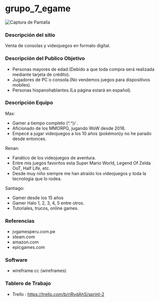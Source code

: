 # grupo_7_egame

![Captura de Pantalla](https://github.com/renansalazar/grupo_7_egame/blob/main/public/images/screenshot.png?raw=true)

### Descripción del sitio
Venta de consolas y videojuegos en formato digital.

### Descripción del Publico Objetivo
- Personas mayores de edad.(Debido a que toda compra será realizada mediante tarjeta de crédito).
- Jugadores de PC o consola.(No vendemos juegos para dispositivos mobiles).
- Personas hispanohablantes.(La página estará en español). 

### Descripción Equipo
Max:
- Gamer a tiempo completo  \(^.^)/  .
- Aficionado de los MMORPG, jugando WoW desde 2018.
- Empecé a jugar videojuegos a los 10 años (pokémon)y no he parado desde entonces.

Renan:
- Fanático de los videojuegos de aventura.
- Entre mis juegos favoritos esta Super Mario World, Legend Of Zelda OoT, Half Life, etc. 
- Desde muy niño siempre me han atraído los videojuegos y toda la tecnologia que lo rodea.
  
Santiago: 
- Gamer desde los 15 años
- Gamer Halo 1, 2, 3, 4, 5 entre otros.
- Tutoriales, trucos, online games.

### Referencias
- jvgamesperu.com.pe
- steam.com
- amazon.com
- epicgames.com

### Software
- wireframe.cc (wireframes)

### Tablero de Trabajo
- Trello : https://trello.com/b/rjRydAhS/sprint-2

